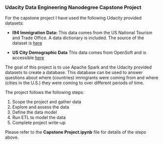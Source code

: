 ### Udacity Data Engineering Nanodegree Capstone Project

For the capstone project I have used the following Udacity provided datasets: 

- **I94 Immigration Data:** This data comes from the US National Tourism and Trade Office. A data dictionary is included. The source of the dataset is [here](https://travel.trade.gov/research/reports/i94/historical/2016.html)

- **US City Demographic Data** This data comes from OpenSoft and is accessible [here](https://public.opendatasoft.com/explore/dataset/us-cities-demographics/export/)

The goal of this project is to use Apache Spark and the Udacity provided datasets to create a database. This database can be used to answer questions about where (countries) immigrants were coming from and where (cities in the U.S.) they were coming to over different periods of time.

The project follows the following steps:

1. Scope the project and gather data
2. Explore and assess the data
3. Define the data model
4. Run ETL to model the data
5. Complete project write-up

Please refer to the **Capstone Project.ipynb** file for details of the steps above. 

